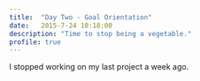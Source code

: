 ```yaml
---
title:  "Day Two - Goal Orientation"
date:   2015-7-24 10:18:00
description: "Time to stop being a vegetable."
profile: true
---
```


I stopped working on my last project a week ago. 